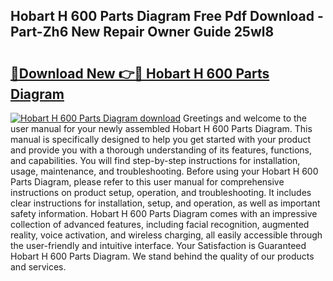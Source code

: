 ## Hobart H 600 Parts Diagram Free Pdf Download - Part-Zh6 New Repair Owner Guide 25wl8

# <h2><a href="http://dfu6xa.blite.top/?on=Hobart+H+600+Parts+Diagram">🔗Download New 👉🔴 Hobart H 600 Parts Diagram</a></h2>

[![Hobart H 600 Parts Diagram download](https://i.imgur.com/lujVjoI.png)](http://dfu6xa.blite.top/?on=Hobart+H+600+Parts+Diagram)
Greetings and welcome to the user manual for your newly assembled Hobart H 600 Parts Diagram. This manual is specifically designed to help you get started with your product and provide you with a thorough understanding of its features, functions, and capabilities. You will find step-by-step instructions for installation, usage, maintenance, and troubleshooting. Before using your Hobart H 600 Parts Diagram, please refer to this user manual for comprehensive instructions on product setup, operation, and troubleshooting. It includes clear instructions for installation, setup, and operation, as well as important safety information. Hobart H 600 Parts Diagram comes with an impressive collection of advanced features, including facial recognition, augmented reality, voice activation, and wireless charging, all easily accessible through the user-friendly and intuitive interface. Your Satisfaction is Guaranteed Hobart H 600 Parts Diagram. We stand behind the quality of our products and services.
